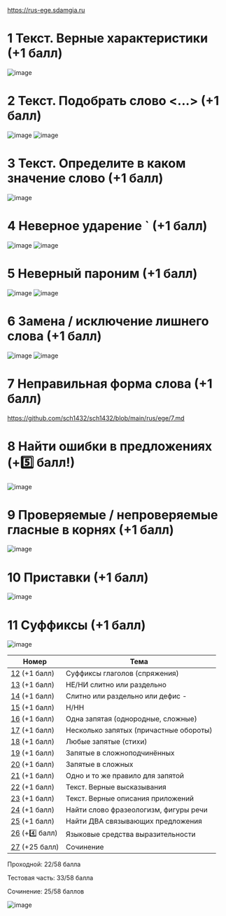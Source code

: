 https://rus-ege.sdamgia.ru

# 1 Текст. Верные характеристики (+1 балл)
![image](https://user-images.githubusercontent.com/70198995/170870983-c31ab1f8-8891-413e-b7a7-9e099019bf21.png)

# 2 Текст. Подобрать слово <...> (+1 балл)
![image](https://user-images.githubusercontent.com/70198995/170871078-6e0b9b6f-58d5-42c3-a1be-2584284807d8.png)
![image](https://user-images.githubusercontent.com/70198995/170871106-325c5ae0-b8e9-4c0b-8bf2-2b6ab3b8001a.png)

# 3 Текст. Определите в каком значение слово (+1 балл)
![image](https://user-images.githubusercontent.com/70198995/170872081-f0a16cb4-602a-47f7-b2be-0fd6372e8b66.png)

# 4 Неверное ударение ` (+1 балл)
![image](https://user-images.githubusercontent.com/70198995/170873192-21fee2e3-8ad6-4787-98aa-d3e62a9fcdbf.png)
![image](https://user-images.githubusercontent.com/70198995/170873199-afc1433a-b0c5-43f2-ac50-ceb9a564b24d.png)

# 5 Неверный пароним (+1 балл)
![image](https://user-images.githubusercontent.com/70198995/170873758-bb350910-a91c-4d14-b071-54d5ea079078.png)
![image](https://user-images.githubusercontent.com/70198995/170873765-8a5e1ed8-1f6c-4c47-99c4-f1fdfe1a35e8.png)

# 6 Замена / исключение лишнего слова (+1 балл)
![image](https://user-images.githubusercontent.com/70198995/170874281-8c71384d-a6b0-443e-9a53-d7d19fba1875.png)
![image](https://user-images.githubusercontent.com/70198995/170874298-de191109-c09a-4d47-a063-15ea1800dd49.png)

# 7 Неправильная форма слова (+1 балл)
https://github.com/sch1432/sch1432/blob/main/rus/ege/7.md

# 8 Найти ошибки в предложениях (+5️⃣ балл!)
![image](https://user-images.githubusercontent.com/70198995/170875860-0a0d9936-4971-406f-a61b-e85d79135d0b.png)

# 9 Проверяемые / непроверяемые гласные в корнях (+1 балл)
![image](https://user-images.githubusercontent.com/70198995/170877015-77591590-ad7c-414b-8563-9d10dcb7b007.png)

# 10 Приставки (+1 балл)
![image](https://user-images.githubusercontent.com/70198995/170879510-23736cc6-2961-4330-a983-a6f70d25a51f.png)

# 11 Суффиксы (+1 балл)
![image](https://user-images.githubusercontent.com/70198995/170881220-4732f633-392b-4272-83e6-e68ac9fe20f5.png)


| Номер | Тема |
| ---- | ----- |
| [12](https://github.com/sch1432/sch1432/blob/main/rus/ege/12.md) (+1 балл) | Суффиксы глаголов (спряжения) |
| [13](https://github.com/sch1432/sch1432/blob/main/rus/ege/13.md) (+1 балл) | НЕ/НИ слитно или раздельно |
| [14](https://github.com/sch1432/sch1432/blob/main/rus/ege/14.md) (+1 балл) | Слитно или раздельно или дефис - |
| [15](https://github.com/sch1432/sch1432/blob/main/rus/ege/15.md) (+1 балл) | Н/НН |
| [16](https://github.com/sch1432/sch1432/blob/main/rus/ege/16.md) (+1 балл) | Одна запятая (однородные, сложные) |
| [17](https://github.com/sch1432/sch1432/blob/main/rus/ege/17.md) (+1 балл) | Несколько запятых (причастные обороты) |
| [18](https://github.com/sch1432/sch1432/blob/main/rus/ege/18.md) (+1 балл) | Любые запятые (стихи) |
| [19](https://github.com/sch1432/sch1432/blob/main/rus/ege/19.md) (+1 балл) | Запятые в сложноподчинённых |
| [20](https://github.com/sch1432/sch1432/blob/main/rus/ege/20.md) (+1 балл) | Запятые в сложных |
| [21](https://github.com/sch1432/sch1432/blob/main/rus/ege/21.md) (+1 балл) | Одно и то же правило для запятой |
| [22](https://github.com/sch1432/sch1432/blob/main/rus/ege/22.md) (+1 балл) | Текст. Верные высказывания |
| [23](https://github.com/sch1432/sch1432/blob/main/rus/ege/23.md) (+1 балл) | Текст. Верные описания приложений |
| [24](https://github.com/sch1432/sch1432/blob/main/rus/ege/24.md) (+1 балл) | Найти слово фразеологизм, фигуры речи |
| [25](https://github.com/sch1432/sch1432/blob/main/rus/ege/25.md) (+1 балл) | Найти ДВА связывающих предложения |
| [26](https://github.com/sch1432/sch1432/blob/main/rus/ege/26.md) (+4️⃣ балл)  | Языковые средства выразительности |
| [27](https://github.com/sch1432/sch1432/blob/main/rus/ege/27.md) (+25 балл) | Сочинение |

Проходной: 22/58 балла

Тестовая часть: 33/58 балла

Сочинение: 25/58 баллов

![image](https://user-images.githubusercontent.com/70198995/169833111-9aac1d4c-257e-4fde-a4f2-ffa99bbcfcff.png)
